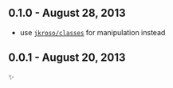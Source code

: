 0.1.0 - August 28, 2013
-----------------------
* use [`jkroso/classes`](https://github.com/jkroso/classes) for manipulation instead

0.0.1 - August 20, 2013
-----------------------
:sparkles: